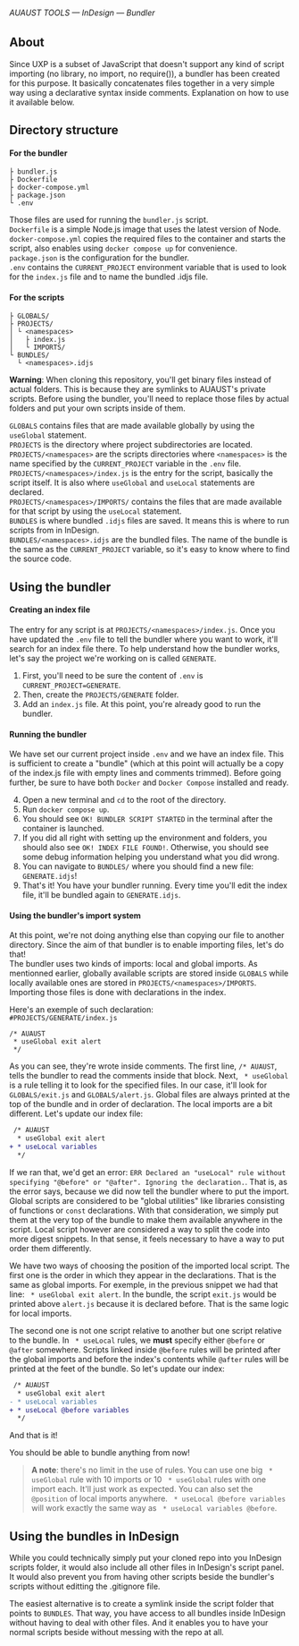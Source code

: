 ###### AUAUST TOOLS — InDesign — Bundler

## About

Since UXP is a subset of JavaScript that doesn't support any kind of script importing (no library, no import, no require()), a bundler has been created for this purpose.
It basically concatenates files together in a very simple way using a declarative syntax inside comments. Explanation on how to use it available below.

## Directory structure

#### For the bundler

```
├ bundler.js
├ Dockerfile
├ docker-compose.yml
├ package.json
└ .env
```

Those files are used for running the `bundler.js` script.  
`Dockerfile` is a simple Node.js image that uses the latest version of Node.  
`docker-compose.yml` copies the required files to the container and starts the script, also enables using `docker compose up` for convenience.  
`package.json` is the configuration for the bundler.  
`.env` contains the `CURRENT_PROJECT` environment variable that is used to look for the `index.js` file and to name the bundled .idjs file.

#### For the scripts

```
├ GLOBALS/
├ PROJECTS/
│ └ <namespaces>
│   ├ index.js
│   └ IMPORTS/
└ BUNDLES/
  └ <namespaces>.idjs
```
**Warning**: When cloning this repository, you'll get binary files instead of actual folders. This is because they are symlinks to AUAUST's private scripts. Before using the bundler, you'll need to replace those files by actual folders and put your own scripts inside of them.

`GLOBALS` contains files that are made available globally by using the `useGlobal` statement.  
`PROJECTS` is the directory where project subdirectories are located.  
`PROJECTS/<namespaces>` are the scripts directories where `<namespaces>` is the name specified by the `CURRENT_PROJECT` variable in the `.env` file.  
`PROJECTS/<namespaces>/index.js` is the entry for the script, basically the script itself. It is also where `useGlobal` and `useLocal` statements are declared.  
`PROJECTS/<namespaces>/IMPORTS/` contains the files that are made available for that script by using the `useLocal` statement.  
`BUNDLES` is where bundled `.idjs` files are saved. It means this is where to run scripts from in InDesign.  
`BUNDLES/<namespaces>.idjs` are the bundled files. The name of the bundle is the same as the `CURRENT_PROJECT` variable, so it's easy to know where to find the source code.

## Using the bundler

#### Creating an index file

The entry for any script is at `PROJECTS/<namespaces>/index.js`. Once you have updated the `.env` file to tell the bundler where you want to work, it'll search for an index file there. To help understand how the bundler works, let's say the project we're working on is called `GENERATE`.

1. First, you'll need to be sure the content of `.env` is `CURRENT_PROJECT=GENERATE`.
2. Then, create the `PROJECTS/GENERATE` folder.
3. Add an `index.js` file. At this point, you're already good to run the bundler.

#### Running the bundler

We have set our current project inside `.env` and we have an index file. This is sufficient to create a "bundle" (which at this point will actually be a copy of the index.js file with empty lines and comments trimmed).
Before going further, be sure to have both `Docker` and `Docker Compose` installed and ready.

4. Open a new terminal and `cd` to the root of the directory.
5. Run `docker compose up`.
6. You should see `OK! BUNDLER SCRIPT STARTED` in the terminal after the container is launched.
7. If you did all right with setting up the environment and folders, you should also see `OK! INDEX FILE FOUND!`. Otherwise, you should see some debug information helping you understand what you did wrong.
8. You can navigate to `BUNDLES/` where you should find a new file: `GENERATE.idjs`!
9. That's it! You have your bundler running. Every time you'll edit the index file, it'll be bundled again to `GENERATE.idjs`.

#### Using the bundler's import system

At this point, we're not doing anything else than copying our file to another directory. Since the aim of that bundler is to enable importing files, let's do that!  
The bundler uses two kinds of imports: local and global imports. As mentionned earlier, globally available scripts are stored inside `GLOBALS` while locally available ones are stored in `PROJECTS/<namespaces>/IMPORTS`. Importing those files is done with declarations in the index.

Here's an exemple of such declaration:  
`#PROJECTS/GENERATE/index.js`

```
/* AUAUST
 * useGlobal exit alert
 */
```

As you can see, they're wrote inside comments. The first line, `/* AUAUST`, tells the bundler to read the comments inside that block.
Next, ` * useGlobal` is a rule telling it to look for the specified files. In our case, it'll look for `GLOBALS/exit.js` and `GLOBALS/alert.js`. Global files are always printed at the top of the bundle and in order of declaration. The local imports are a bit different. Let's update our index file:

```diff
 /* AUAUST
  * useGlobal exit alert
+ * useLocal variables
  */
```

If we ran that, we'd get an error: `ERR Declared an "useLocal" rule without specifying "@before" or "@after". Ignoring the declaration.`. That is, as the error says, because we did now tell the bundler where to put the import. Global scripts are considered to be "global utilities" like libraries consisting of functions or `const` declarations. With that consideration, we simply put them at the very top of the bundle to make them available anywhere in the script. Local script however are considered a way to split the code into more digest snippets. In that sense, it feels necessary to have a way to put order them differently.

We have two ways of choosing the position of the imported local script. The first one is the order in which they appear in the declarations. That is the same as global imports. For exemple, in the previous snippet we had that line: ` * useGlobal exit alert`. In the bundle, the script `exit.js` would be printed above `alert.js` because it is declared before. That is the same logic for local imports.

The second one is not one script relative to another but one script relative to the bundle. In ` * useLocal` rules, we **must** specify either `@before` or `@after` somewhere. Scripts linked inside `@before` rules will be printed after the global imports and before the index's contents while `@after` rules will be printed at the feet of the bundle. So let's update our index:

```diff
 /* AUAUST
  * useGlobal exit alert
- * useLocal variables
+ * useLocal @before variables
  */
```

And that is it!

You should be able to bundle anything from now!

> **A note**: there's no limit in the use of rules. You can use one big ` * useGlobal` rule with 10 imports or 10 ` * useGlobal` rules with one import each. It'll just work as expected. You can also set the `@position` of local imports anywhere. ` * useLocal @before variables` will work exactly the same way as ` * useLocal variables @before`.

## Using the bundles in InDesign

While you could technically simply put your cloned repo into you InDesign scripts folder, it would also include all other files in InDesign's script panel. It would also prevent you from having other scripts beside the bundler's scripts without editting the .gitignore file.

The easiest alternative is to create a symlink inside the script folder that points to `BUNDLES`. That way, you have access to all bundles inside InDesign without having to deal with other files. And it enables you to have your normal scripts beside without messing with the repo at all.
